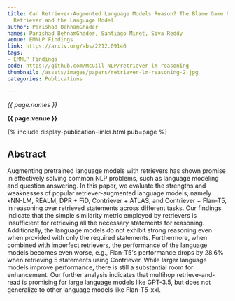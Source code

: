 ```yaml
---
title: Can Retriever-Augmented Language Models Reason? The Blame Game Between the
  Retriever and the Language Model
author: Parishad BehnamGhader
names: Parishad BehnamGhader, Santiago Miret, Siva Reddy
venue: EMNLP Findings
link: https://arxiv.org/abs/2212.09146
tags:
- EMNLP Findings
code: https://github.com/McGill-NLP/retriever-lm-reasoning
thumbnail: /assets/images/papers/retriever-lm-reasoning-2.jpg
categories: Publications

---
```


*{{ page.names }}*

**{{ page.venue }}**

{% include display-publication-links.html pub=page %}

## Abstract

Augmenting pretrained language models with retrievers has shown promise in effectively solving common NLP problems, such as language modeling and question answering. In this paper, we evaluate the strengths and weaknesses of popular retriever-augmented language models, namely kNN-LM, REALM, DPR + FiD, Contriever + ATLAS, and Contriever + Flan-T5, in reasoning over retrieved statements across different tasks. Our findings indicate that the simple similarity metric employed by retrievers is insufficient for retrieving all the necessary statements for reasoning. Additionally, the language models do not exhibit strong reasoning even when provided with only the required statements. Furthermore, when combined with imperfect retrievers, the performance of the language models becomes even worse, e.g., Flan-T5's performance drops by 28.6% when retrieving 5 statements using Contriever. While larger language models improve performance, there is still a substantial room for enhancement. Our further analysis indicates that multihop retrieve-and-read is promising for large language models like GPT-3.5, but does not generalize to other language models like Flan-T5-xxl.
